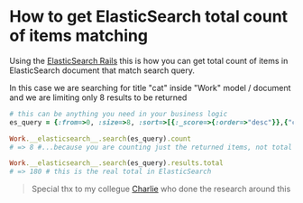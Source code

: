 # How to get ElasticSearch total count of items matching

Using the [ElasticSearch Rails](https://github.com/elastic/elasticsearch-rails)
this is how you can get total count of items in ElasticSearch document
that match search query.

In this case we are searching for title "cat" inside "Work" model /
document and we are limiting only 8 results to be returned



```ruby
# this can be anything you need in your business logic
es_query = {:from=>0, :size=>8, :sort=>[{:_score=>{:order=>"desc"}},{"created_at"=>{"order"=>"desc"}}], :query=>{:bool=>{:must=>{:bool=>{:should=>[{:match=>{:title=>{:query=>"cat"}}}]}}}}}

Work.__elasticsearch__.search(es_query).count
# => 8 #...because you are counting just the returned items, not total

Work.__elasticsearch__.search(es_query).results.total
# => 180 # this is the real total in ElasticSearch


```


> Special thx to my collegue [Charlie](https://github.com/orgs/Pobble/people/charlietarr1) who done the research around this
